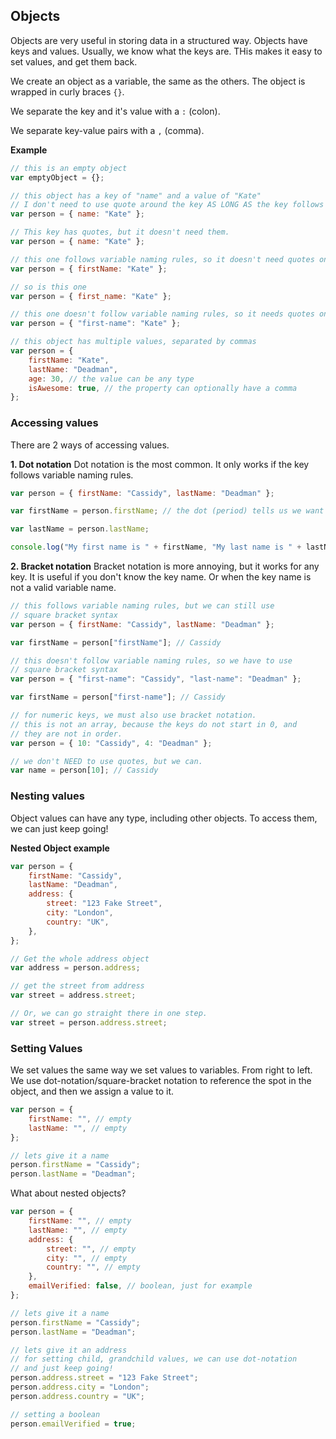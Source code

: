 ## Objects

Objects are very useful in storing data in a structured way. Objects have keys and values. Usually, we know what the keys are. THis makes it easy to set values, and get them back.

We create an object as a variable, the same as the others. The object is wrapped in curly braces `{}`.

We separate the key and it's value with a `:` (colon).

We separate key-value pairs with a `,` (comma).

**Example**

```js
// this is an empty object
var emptyObject = {};

// this object has a key of "name" and a value of "Kate"
// I don't need to use quote around the key AS LONG AS the key follows variable-naming rules.
var person = { name: "Kate" };

// This key has quotes, but it doesn't need them.
var person = { name: "Kate" };

// this one follows variable naming rules, so it doesn't need quotes on the key.
var person = { firstName: "Kate" };

// so is this one
var person = { first_name: "Kate" };

// this one doesn't follow variable naming rules, so it needs quotes on the key.
var person = { "first-name": "Kate" };

// this object has multiple values, separated by commas
var person = {
    firstName: "Kate",
    lastName: "Deadman",
    age: 30, // the value can be any type
    isAwesome: true, // the property can optionally have a comma
};
```

### Accessing values

There are 2 ways of accessing values.

**1. Dot notation**
Dot notation is the most common. It only works if the key follows variable naming rules.

```js
var person = { firstName: "Cassidy", lastName: "Deadman" };

var firstName = person.firstName; // the dot (period) tells us we want to get the property of the object

var lastName = person.lastName;

console.log("My first name is " + firstName, "My last name is " + lastName);
```

**2. Bracket notation**
Bracket notation is more annoying, but it works for any key. It is useful if you don't know the key name. Or when the key name is not a valid variable name.

```js
// this follows variable naming rules, but we can still use
// square bracket syntax
var person = { firstName: "Cassidy", lastName: "Deadman" };

var firstName = person["firstName"]; // Cassidy

// this doesn't follow variable naming rules, so we have to use
// square bracket syntax
var person = { "first-name": "Cassidy", "last-name": "Deadman" };

var firstName = person["first-name"]; // Cassidy

// for numeric keys, we must also use bracket notation.
// this is not an array, because the keys do not start in 0, and
// they are not in order.
var person = { 10: "Cassidy", 4: "Deadman" };

// we don't NEED to use quotes, but we can.
var name = person[10]; // Cassidy
```

### Nesting values

Object values can have any type, including other objects. To access them, we can just keep going!

**Nested Object example**

```js
var person = {
    firstName: "Cassidy",
    lastName: "Deadman",
    address: {
        street: "123 Fake Street",
        city: "London",
        country: "UK",
    },
};

// Get the whole address object
var address = person.address;

// get the street from address
var street = address.street;

// Or, we can go straight there in one step.
var street = person.address.street;
```

### Setting Values

We set values the same way we set values to variables. From right to left. We use dot-notation/square-bracket notation to reference the spot in the object, and then we assign a value to it.

```js
var person = {
    firstName: "", // empty
    lastName: "", // empty
};

// lets give it a name
person.firstName = "Cassidy";
person.lastName = "Deadman";
```

What about nested objects?

```js
var person = {
    firstName: "", // empty
    lastName: "", // empty
    address: {
        street: "", // empty
        city: "", // empty
        country: "", // empty
    },
    emailVerified: false, // boolean, just for example
};

// lets give it a name
person.firstName = "Cassidy";
person.lastName = "Deadman";

// lets give it an address
// for setting child, grandchild values, we can use dot-notation
// and just keep going!
person.address.street = "123 Fake Street";
person.address.city = "London";
person.address.country = "UK";

// setting a boolean
person.emailVerified = true;
```

